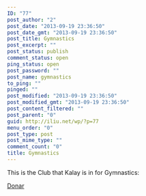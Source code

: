 ```yaml
---
ID: "77"
post_author: "2"
post_date: "2013-09-19 23:36:50"
post_date_gmt: "2013-09-19 23:36:50"
post_title: Gymnastics
post_excerpt: ""
post_status: publish
comment_status: open
ping_status: open
post_password: ""
post_name: gymnastics
to_ping: ""
pinged: ""
post_modified: "2013-09-19 23:36:50"
post_modified_gmt: "2013-09-19 23:36:50"
post_content_filtered: ""
post_parent: "0"
guid: http://iliu.net/wp/?p=77
menu_order: "0"
post_type: post
post_mime_type: ""
comment_count: "0"
title: Gymnastics
---
```



This is the Club that Kalay is in for Gymnastics:

[Donar](http://donargym.nl/)
